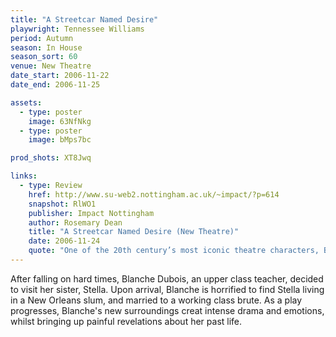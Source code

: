 ```yaml
---
title: "A Streetcar Named Desire"
playwright: Tennessee Williams
period: Autumn
season: In House
season_sort: 60
venue: New Theatre
date_start: 2006-11-22
date_end: 2006-11-25

assets:
  - type: poster
    image: 63NfNkg
  - type: poster
    image: bMps7bc

prod_shots: XT8Jwq

links:
  - type: Review
    href: http://www.su-web2.nottingham.ac.uk/~impact/?p=614
    snapshot: RlWO1
    publisher: Impact Nottingham
    author: Rosemary Dean
    title: "A Streetcar Named Desire (New Theatre)"
    date: 2006-11-24
    quote: "One of the 20th century’s most iconic theatre characters, Blanche is a daunting character to play, but Georgie Strawson was well able to rise to the challenge. Her Blanche was tender, manipulative and surprisingly funny. Impressive period costumes, solid accents and the occasional explosion of furniture made for a compelling production of this gripping and well-loved play. "
---
```


After falling on hard times, Blanche Dubois, an upper class teacher, decided to visit her sister, Stella. Upon arrival, Blanche is horrified to find Stella living in a New Orleans slum, and married to a working class brute. As a play progresses, Blanche's new surroundings creat intense drama and emotions, whilst bringing up painful revelations about her past life.
